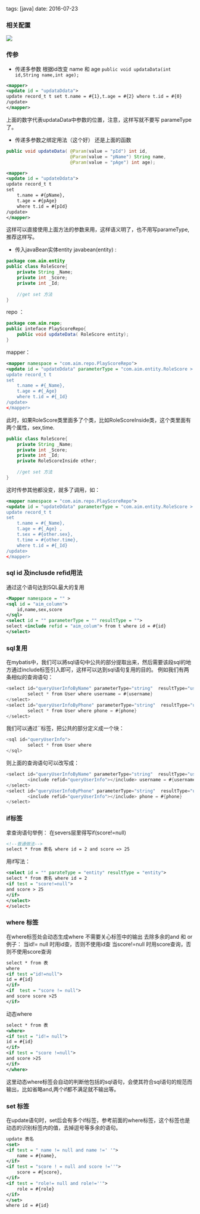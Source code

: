 tags: [java] date: 2016-07-23


### 相关配置
![](http://7xs1eq.com1.z0.glb.clouddn.com/mybatis.png)

### 传参

* 传递多参数 
  根据id改变 name 和 age
  `public void updataData(int id,String name,int age);`

```xml
<mapper>
<update id = "updataDdata">   
update record_t t set t.name = #{1},t.age = #{2} where t.id = #{0}
/update>
</mapper>
```
上面的数字代表updataData中参数的位置，注意，这样写就不要写 parameType了。

* 传递多参数之绑定用法（这个好）
  还是上面的函数

```java
public void updateData( @Param(value = "pId") int id,
                        @Param(value = "pName") String name,
                        @Param(value = "pAge") int age);
```

```xml
<mapper>
<update id = "updateDdata">   
update record_t t 
set 
    t.name = #{pName},
    t.age = #{pAge} 
    where t.id = #{pId}
/update>
</mapper>
```
这样可以直接使用上面方法的参数来用，这样语义明了，也不用写parameType,推荐这样写。

* 传入javaBean实体entity
  javabean(entity) :
```java
package com.aim.entity
public class RoleScore{
    private String _Name;
    private int _Score;
    private int _Id;
    
    //get set 方法
}

```
repo ：
```java
package com.aim.repo;
public inteface PlayScoreRepo{
    public void updateData( RoleScore entity);
}
```
mapper：
```xml
<mapper namespace = "com.aim.repo.PlayScoreRepo">
<update id = "updateDdata" parameterType = "com.aim.entity.RoleScore >   
update record_t t 
set 
    t.name = #{_Name},
    t.age = #{_Age} 
    where t.id = #{_Id}
/update>
</mapper>
```
此时，如果RoleScore类里面多了个类，比如RoleScoreInside类，这个类里面有两个属性，sex,time. 

```java
public class RoleScore{
    private String _Name;
    private int _Score;
    private int _Id;
    private RoleScoreInside other;
    
    //get set 方法
}
```

这时传参其他都没变，就多了调用，如：

```xml
<mapper namespace = "com.aim.repo.PlayScoreRepo">
<update id = "updateDdata" parameterType = "com.aim.entity.RoleScore >   
update record_t t 
set 
    t.name = #{_Name},
    t.age = #{_Age} ,
    t.sex = #{other.sex},
    t.time = #{other.time},
    where t.id = #{_Id}
/update>
</mapper>
```
### sql id 及inclusde refid用法
通过这个语句达到SQL最大的复用

```xml
<Mapper namespace = "" >
<sql id = "aim_column"> 
    id,name,sex,score
</sql>
<select id = "" parameterType = "" resultType = "">
select <include refid = "aim_colum"> from t where id = #{id}
</select>

```

### sql复用
在mybatis中，我们可以將sql语句中公共的部分提取出来，然后需要该段sql的地方通过include标签引入即可，这样可以达到sql语句复用的目的。 
例如我们有两条相似的查询语句：

```java
<select id="queryUserInfoByName" parameterType="string"  resultType="user">
        select * from User where username = #{username}
</select>
<select id="queryUserInfoByPhone" parameterType="string"  resultType="user">
        select * from User where phone = #{phone}
</select>
```

我们可以通过``标签，把公共的部分定义成一个块：

```java
<sql id="queryUserInfo">
        select * from User where 
</sql>
```

则上面的查询语句可以改写成：

```java
<select id="queryUserInfoByName" parameterType="string"  resultType="user">
        <include refid="queryUserInfo"></include> username = #{username}
</select>
<select id="queryUserInfoByPhone" parameterType="string"  resultType="user">
        <include refid="queryUserInfo"></include> phone = #{phone}
</select>
```


### if标签
拿查询语句举例：
在severs层里得写if(score!=null)
```xml
<!--普通做法-->
select * from 表名 where id = 2 and score => 25
```
用if写法：
```xml
<select id = "" parateType = "entity" resultType = "entity">
select * from 表名 where id = 2
<if test = "score!=null">
and score > 25
</if>
</select>
</select>
```

### where 标签
在where标签处会动态生成where
不需要关心标签中的输出
去除多余的and 和 or
例子：
当id!= null 时用id查，否则不使用id查
当score!=null 时用score查询，否则不使用score查询

```xml
select * from 表 
where 
<if test ="id!=null">
id = #{id}
</if>
<if  test = "score != null">
and score score >25
</if>

```
动态where
```xml
select * from 表 
<where>
<if test = "id!= null">
id = #{id}
</if>
<if test = "score !=null">
and score >25
</if>
</where>
```
这里动态where标签会自动的判断他包括的sql语句，会使其符合sql语句的规范而输出，比如省略and,两个if都不满足就不输出等。

### set 标签 
在update语句时，set后会有多个if标签，参考前面的where标签，这个标签也是动态的识别标签内的值，去掉逗号等多余的语句。
```xml
update 表名
<set>
<if test = " name != null and name !=' '">
    name = #{name},
</if>
<if test = "score ! = null and score !=''">
    score = #{score},
</if>
<if test = "role!= null and role!=''">
    role = #{role}
</if>
</set>
where id = #{id}

```









